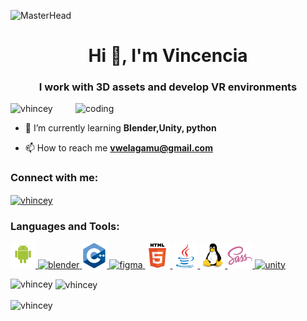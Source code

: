 ![MasterHead](https://img.freepik.com/premium-vector/futuristic-dark-violet-technology-background-with-orange-green-neon-lines-glowing-vector-banner-design_88343-598.jpg?w=2000)

<h1 align="center">Hi 👋, I'm Vincencia</h1>
<h3 align="center">I work with 3D assets and develop VR environments</h3>
<img align="right" alt="coding" width="400" src="https://encrypted-tbn0.gstatic.com/images?q=tbn:ANd9GcS3SKGAHiZ38NxbvhYJ3uJzL6Fl_B8yvLyMp5l5lHIQB8bhfR6CX67SE4RBqg95XR3S4Jo&usqp=CAU">

<p align="left"> <img src="https://komarev.com/ghpvc/?username=vhincey&label=Profile%20views&color=0e75b6&style=flat" alt="vhincey" /> </p>

- 🌱 I’m currently learning **Blender,Unity, python**

- 📫 How to reach me **vwelagamu@gmail.com**

<h3 align="left">Connect with me:</h3>
<p align="left">
<a href="https://codepen.io/vhincey" target="blank"><img align="center" src="https://raw.githubusercontent.com/rahuldkjain/github-profile-readme-generator/master/src/images/icons/Social/codepen.svg" alt="vhincey" height="30" width="40" /></a>
</p>

<h3 align="left">Languages and Tools:</h3>
<p align="left"> <a href="https://developer.android.com" target="_blank" rel="noreferrer"> <img src="https://raw.githubusercontent.com/devicons/devicon/master/icons/android/android-original-wordmark.svg" alt="android" width="40" height="40"/> </a> <a href="https://www.blender.org/" target="_blank" rel="noreferrer"> <img src="https://download.blender.org/branding/community/blender_community_badge_white.svg" alt="blender" width="40" height="40"/> </a> <a href="https://www.w3schools.com/cpp/" target="_blank" rel="noreferrer"> <img src="https://raw.githubusercontent.com/devicons/devicon/master/icons/cplusplus/cplusplus-original.svg" alt="cplusplus" width="40" height="40"/> </a> <a href="https://www.figma.com/" target="_blank" rel="noreferrer"> <img src="https://www.vectorlogo.zone/logos/figma/figma-icon.svg" alt="figma" width="40" height="40"/> </a> <a href="https://www.w3.org/html/" target="_blank" rel="noreferrer"> <img src="https://raw.githubusercontent.com/devicons/devicon/master/icons/html5/html5-original-wordmark.svg" alt="html5" width="40" height="40"/> </a> <a href="https://www.java.com" target="_blank" rel="noreferrer"> <img src="https://raw.githubusercontent.com/devicons/devicon/master/icons/java/java-original.svg" alt="java" width="40" height="40"/> </a> <a href="https://www.linux.org/" target="_blank" rel="noreferrer"> <img src="https://raw.githubusercontent.com/devicons/devicon/master/icons/linux/linux-original.svg" alt="linux" width="40" height="40"/> </a> <a href="https://sass-lang.com" target="_blank" rel="noreferrer"> <img src="https://raw.githubusercontent.com/devicons/devicon/master/icons/sass/sass-original.svg" alt="sass" width="40" height="40"/> </a> <a href="https://unity.com/" target="_blank" rel="noreferrer"> <img src="https://www.vectorlogo.zone/logos/unity3d/unity3d-icon.svg" alt="unity" width="40" height="40"/> </a> </p>

<p><img align="left" src="https://github-readme-stats.vercel.app/api/top-langs?username=vhincey&show_icons=true&locale=en&layout=compact" alt="vhincey" /></p>

<p>&nbsp;<img align="center" src="https://github-readme-stats.vercel.app/api?username=vhincey&show_icons=true&locale=en" alt="vhincey" /></p>

<p><img align="center" src="https://github-readme-streak-stats.herokuapp.com/?user=vhincey&" alt="vhincey" /></p>
